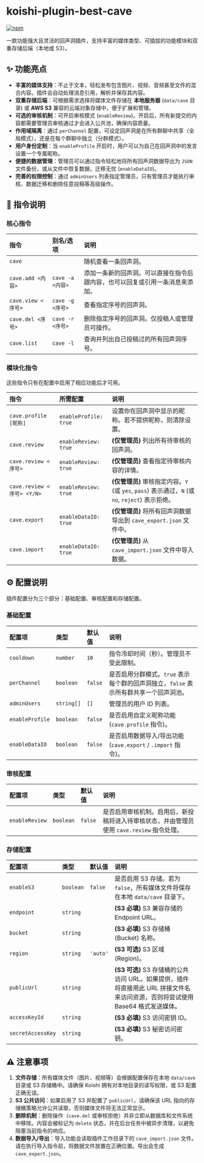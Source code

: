 # koishi-plugin-best-cave

[![npm](https://img.shields.io/npm/v/koishi-plugin-best-cave?style=flat-square)](https://www.npmjs.com/package/koishi-plugin-best-cave)

一款功能强大且灵活的回声洞插件，支持丰富的媒体类型、可插拔的功能模块和双重存储后端（本地或 S3）。

## ✨ 功能亮点

- **丰富的媒体支持**：不止于文本，轻松发布包含图片、视频、音频甚至文件的混合内容。插件会自动处理消息引用，解析并保存其内容。
- **双重存储后端**：可根据需求选择将媒体文件存储在 **本地服务器** (`data/cave` 目录) 或 **AWS S3** 兼容的云端对象存储中，便于扩展和管理。
- **可选的审核机制**：可开启审核模式 (`enableReview`)。开启后，所有新提交的内容都需要管理员审核通过才会进入公共池，确保内容质量。
- **作用域隔离**：通过 `perChannel` 配置，可设定回声洞是在所有群聊中共享（全局模式），还是在每个群聊中独立（分群模式）。
- **用户身份定制**：当 `enableProfile` 开启时，用户可以为自己在回声洞中的发言设置一个专属昵称。
- **便捷的数据管理**：管理员可以通过指令轻松地将所有回声洞数据导出为 `JSON` 文件备份，或从文件中恢复数据，迁移无忧 (`enableDataIO`)。
- **完善的权限控制**：通过 `adminUsers` 列表指定管理员，只有管理员才能执行审核、数据迁移和删除任意投稿等高级操作。

## 📖 指令说明

### 核心指令

| 指令 | 别名/选项 | 说明 |
| :--- | :--- | :--- |
| `cave` | | 随机查看一条回声洞。 |
| `cave.add <内容>` | `cave -a <内容>` | 添加一条新的回声洞。可以直接在指令后跟内容，也可以回复或引用一条消息来添加。 |
| `cave.view <序号>` | `cave -g <序号>` | 查看指定序号的回声洞。 |
| `cave.del <序号>` | `cave -r <序号>` | 删除指定序号的回声洞。仅投稿人或管理员可操作。 |
| `cave.list` | `cave -l` | 查询并列出自己投稿过的所有回声洞序号。 |

### 模块化指令

这些指令只有在配置中启用了相应功能后才可用。

| 指令 | 所需配置 | 说明 |
| :--- | :--- | :--- |
| `cave.profile [昵称]` | `enableProfile: true` | 设置你在回声洞中显示的昵称。若不提供昵称，则清除设置。 |
| `cave.review` | `enableReview: true` | **(仅管理员)** 列出所有待审核的回声洞。 |
| `cave.review <序号>` | `enableReview: true` | **(仅管理员)** 查看指定待审核内容的详情。 |
| `cave.review <序号> <Y/N>` | `enableReview: true` | **(仅管理员)** 审核指定内容。`Y` (或 `yes`, `pass`) 表示通过，`N` (或 `no`, `reject`) 表示拒绝。 |
| `cave.export` | `enableDataIO: true` | **(仅管理员)** 将所有回声洞数据导出到 `cave_export.json` 文件中。 |
| `cave.import` | `enableDataIO: true` | **(仅管理员)** 从 `cave_import.json` 文件中导入数据。 |

## ⚙️ 配置说明

插件配置分为三个部分：基础配置、审核配置和存储配置。

### 基础配置

| 配置项 | 类型 | 默认值 | 说明 |
| :--- | :--- | :--- | :--- |
| `cooldown` | `number` | `10` | 指令冷却时间（秒）。管理员不受此限制。 |
| `perChannel` | `boolean` | `false` | 是否启用分群模式。`true` 表示每个群的回声洞独立，`false` 表示所有群共享一个回声洞池。 |
| `adminUsers` | `string[]` | `[]` | 管理员的用户 ID 列表。 |
| `enableProfile` | `boolean` | `false` | 是否启用自定义昵称功能 (`cave.profile` 指令)。 |
| `enableDataIO` | `boolean` | `false` | 是否启用数据导入/导出功能 (`cave.export` / `.import` 指令)。 |

### 审核配置

| 配置项 | 类型 | 默认值 | 说明 |
| :--- | :--- | :--- | :--- |
| `enableReview` | `boolean` | `false` | 是否启用审核机制。启用后，新投稿将进入待审核状态，并由管理员使用 `cave.review` 指令处理。 |

### 存储配置

| 配置项 | 类型 | 默认值 | 说明 |
| :--- | :--- | :--- | :--- |
| `enableS3` | `boolean` | `false` | 是否启用 S3 存储。若为 `false`，所有媒体文件将保存在本地 `data/cave` 目录下。 |
| `endpoint` | `string` | | **(S3 必填)** S3 兼容存储的 Endpoint URL。 |
| `bucket` | `string` | | **(S3 必填)** S3 存储桶 (Bucket) 名称。 |
| `region` | `string` | `'auto'` | **(S3 可选)** S3 区域 (Region)。 |
| `publicUrl` | `string` | | **(S3 可选)** S3 存储桶的公共访问 URL。如果提供，插件将直接用此 URL 拼接文件名来访问资源，否则将尝试使用 Base64 格式发送媒体。 |
| `accessKeyId` | `string` | | **(S3 必填)** S3 访问密钥 ID。 |
| `secretAccessKey` | `string` | | **(S3 必填)** S3 秘密访问密钥。 |

## ⚠️ 注意事项

1. **文件存储**：所有媒体文件（图片、视频等）会根据配置保存在本地 `data/cave` 目录或 S3 存储桶中。请确保 Koishi 拥有对本地目录的读写权限，或 S3 配置正确无误。
2. **S3 公共访问**：如果启用了 S3 并配置了 `publicUrl`，请确保该 URL 指向的存储桶策略允许公共读取，否则媒体文件将无法正常显示。
3. **删除机制**：删除操作（`cave.del` 或审核拒绝）并非立即从数据库和文件系统中移除。内容会被标记为 `delete` 状态，并在后台任务中被异步清理，以避免阻塞当前指令的响应。
4. **数据导入/导出**：导入功能会读取插件工作目录下的 `cave_import.json` 文件。请在执行导入指令前，将数据文件放置在正确位置。导出会生成 `cave_export.json`。
